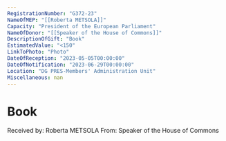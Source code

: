 ```yaml
---
RegistrationNumber: "G372-23"
NameOfMEP: "[[Roberta METSOLA]]"
Capacity: "President of the European Parliament"
NameOfDonor: "[[Speaker of the House of Commons]]"
DescriptionOfGift: "Book"
EstimatedValue: "<150"
LinkToPhoto: "Photo"
DateOfReception: "2023-05-05T00:00:00"
DateOfNotification: "2023-06-29T00:00:00"
Location: "DG PRES-Members' Administration Unit"
Miscellaneous: nan
---
```


# Book

Received by: Roberta METSOLA
From: Speaker of the House of Commons

